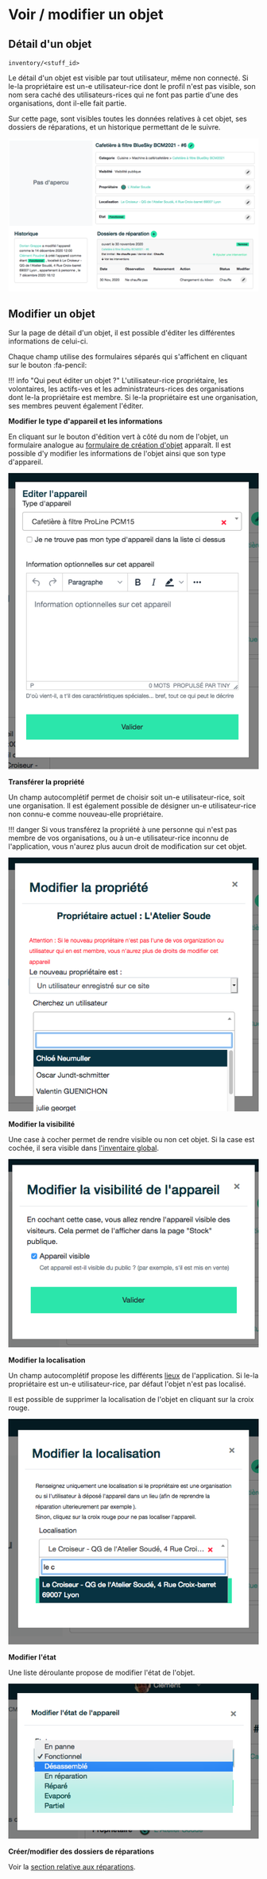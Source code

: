 # Voir / modifier un objet


## Détail d'un objet
```
inventory/<stuff_id>
```
Le détail d'un objet est visible par tout utilisateur, même non connecté. 
Si le-la propriétaire est un-e utilisateur-rice dont le profil n'est pas visible, son nom sera caché des utilisateurs-rices qui ne font pas partie d'une des organisations, dont il-elle fait partie. 

Sur cette page, sont visibles toutes les données relatives à cet objet, ses dossiers de réparations, et un historique permettant de le suivre.

![stuff-detail](../assets/stuff/stuff-detail.png#center)


## Modifier un objet

Sur la page de détail d'un objet, il est possible d'éditer les différentes informations de celui-ci. 

Chaque champ utilise des formulaires séparés qui s'affichent en cliquant sur le bouton :fa-pencil:

!!! info "Qui peut éditer un objet ?"
    L'utilisateur-rice propriétaire, les volontaires, les actifs-ves et les administrateurs-rices des organisations dont le-la propriétaire est membre. Si le-la propriétaire est une organisation, ses membres peuvent également l'éditer.
    
**Modifier le type d'appareil et les informations**

En cliquant sur le bouton d'édition vert à côté du nom de l'objet, un formulaire analogue au [formulaire de création d'objet](inventory.md#formulaire) apparaît. Il est possible d'y modifier les informations de l'objet ainsi que son type d'appareil.

![stuff-information](../assets/stuff/stuff-info.png#small)


**Transférer la propriété**

Un champ autocomplétif permet de choisir soit un-e utilisateur-rice, soit une organisation. Il est également possible de désigner un-e utilisateur-rice non connu-e comme nouveau-elle propriétaire. 

!!! danger 
    Si vous transférez la propriété à une personne qui n'est pas membre de vos organisations, ou à un-e utilisateur-rice inconnu de l'application, vous n'aurez plus aucun droit de modification sur cet objet. 

![stuff-owner](../assets/stuff/stuff-owner.png#small)


**Modifier la visibilité**

Une case à cocher permet de rendre visible ou non cet objet. Si la case est cochée, il sera visible dans [l'inventaire global](inventory.md#inventaire-globale). 

![stuff-visibility](../assets/stuff/stuff-visibility.png#small)


**Modifier la localisation**

Un champ autocomplétif propose les différents [lieux](../location.md) de l'application. Si le-la propriétaire est un-e utilisateur-rice, par défaut l'objet n'est pas localisé. 

Il est possible de supprimer la localisation de l'objet en cliquant sur la croix rouge. 

![stuff-place](../assets/stuff/stuff-place.png#small)

**Modifier l'état** 

Une liste déroulante propose de modifier l'état de l'objet. 

![stuff-visibility](../assets/stuff/stuff-state.png#small)

**Créer/modifier des dossiers de réparations** 

Voir la [section relative aux réparations](repair.md). 
